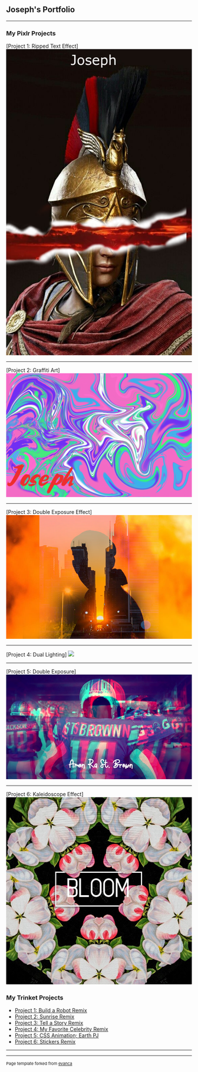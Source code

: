 ## Joseph's Portfolio

---

### My Pixlr Projects 

[Project 1: Ripped Text Effect]
<img src="images/ripped-text-effect.png?raw=true"/>

---
[Project 2: Graffiti Art]
<img src="images/graffiti.png?raw=true"/>

---
[Project 3: Double Exposure Effect]
<img src="images/Double-Exposure-Effect .png?raw=true"/>

---
[Project 4: Dual Lighting]
<img src="images/dual-lighting.jpg?raw=true"/>

---
[Project 5: Double Exposure]
<img src="images/double-exposure.jpg?raw=true"/>

---
[Project 6: Kaleidoscope Effect]
<img src="images/kolydiscop.jpg?raw=true"/>
### My Trinket Projects

- [Project 1: Build a Robot Remix](https://trinket.io/html/c9e0537640)
- [Project 2: Sunrise Remix](https://trinket.io/html/beab06a032)
- [Project 3: Tell a Story Remix](https://trinket.io/html/e64874e49f)
- [Project 4: My Favorite Celebrity Remix](https://trinket.io/html/30397d7b93)
- [Project 5: CSS Animation; Earth PJ](https://trinket.io/html/15695eff85)
- [Project 6: Stickers Remix](https://trinket.io/html/4245ccf28b)
---




---
<p style="font-size:11px">Page template forked from <a href="https://github.com/evanca/quick-portfolio">evanca</a></p>
<!-- Remove above link if you don't want to attibute -->

